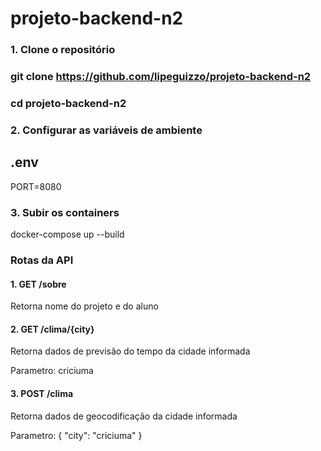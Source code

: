 # projeto-backend-n2

### 1. Clone o repositório

### git clone https://github.com/lipeguizzo/projeto-backend-n2
### cd projeto-backend-n2

### 2. Configurar as variáveis de ambiente
## .env
PORT=8080

### 3. Subir os containers
docker-compose up --build

### Rotas da API

#### 1. GET /sobre
   Retorna nome do projeto e do aluno

#### 2. GET /clima/{city}
   Retorna dados de previsão do tempo da cidade informada
   
   Parametro: criciuma

#### 3. POST /clima
   Retorna dados de geocodificação da cidade informada
   
   Parametro: {
        "city": "criciuma"
   }

   
   



